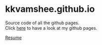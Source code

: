 # kkvamshee.github.io

Source code of all the github pages.<br>
Click [here](https://kkvamshee.github.io/) to have a look at my github pages.
<div><a href="https://kkvamshee.github.io/resume">Resume</a></div>

